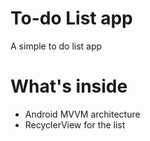 # To-do List app
A simple to do list app

# What's inside
- Android MVVM architecture
- RecyclerView for the list
